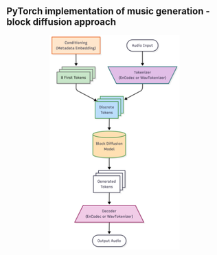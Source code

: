 PyTorch implementation of music generation - block diffusion approach
------------------
<div align="center">
<img src="images/system_diagram.png" alt="System Diagram" width="60%"/>
</div>

